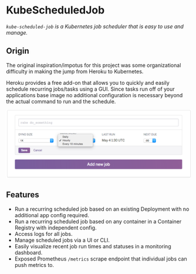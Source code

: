 # KubeScheduledJob
_`kube-scheduled-job` is a Kubernetes job scheduler that is easy to use and manage._

## Origin

The original inspiration/impotus for this project was some organizational difficulty in making the jump from Heroku to Kubernetes. 

Heroku provides a free add-on that allows you to quickly and easily schedule recurring jobs/tasks using a GUI. Since tasks run off of your applications base image no additional configuration is necessary beyond the actual command to run and the schedule. 

![heroku-scheduler](images/heroku-scheduler.png)

## Features

- Run a recurring scheduled job based on an existing Deployment with no additional app config required.
- Run a recurring scheduled job based on any container in a Container Registry with independent config.
- Access logs for all jobs.
- Manage scheduled jobs via a UI or CLI.
- Easily visualize recent job run times and statuses in a monitoring dashboard.
- Exposed Prometheus `/metrics` scrape endpoint that individual jobs can push metrics to.
